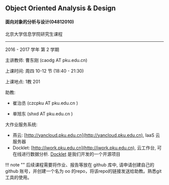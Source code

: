 ## Object Oriented Analysis & Design

#### 面向对象的分析与设计(04812010)

北京大学信息学院研究生课程

----

2016 - 2017 学年 第 2 学期


主讲教师: 曹东刚 (caodg AT pku.edu.cn)

上课时间: 周四 10-12 节 (18:40 - 21:30)

上课地点: 1教 201

助教:

- 崔治丞 (czcpku AT pku.edu.cn )

- 单旭东 (shxd AT pku.edu.cn )

大作业服务系统:

- 燕云: [http://yancloud.pku.edu.cn](http://yancloud.pku.edu.cn), IaaS 云服务器
- Docklet: [http://iwork.pku.edu.cn](http://iwork.pku.edu.cn), 云工作台, 可在线进行数据分析. [Docklet](http://docklet.unias.org) 是我们开发的一个开源项目

<!--
[作业2](hw2.md) 发布. Apr 14, 2016
[大作业](hw.md#大作业) 发布. Mar 31, 2016
    技术报告报名截止: 2016年4月10日23:55分, 详见[这里](hw-proj.md)。
    大作业开始确定题目，每个题目限20人选。详见[这里](hw-proj.md)。
5月12日甲方同学将报告第一次项目验收情况，请提前检查乙方同学完成情况. May 5, 2016
    5月26日和6月2日的课程安排请见 [Schedule](schedule.md). May 19, 2016
    -->

!!! note ""
    后续课程需要将作业、报告等放在 github 库中, 请申请创建自己的 github 账号，并创建一个名为 oo 的repo，将该repo的链接发送给助教。熟悉git工具的使用。

